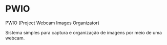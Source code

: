 # PWIO
PWIO (Project Webcam Images Organizator)

Sistema simples para captura e organização de imagens por meio de uma webcam.
